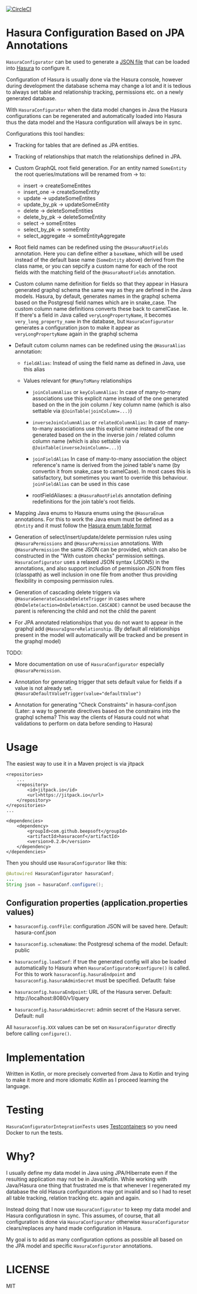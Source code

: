 [![CircleCI](https://circleci.com/gh/beepsoft/hasuraconf.svg?style=svg)](https://circleci.com/gh/beepsoft/hasuraconf)

# Hasura Configuration Based on JPA Annotations

`HasuraConfigurator` can be used to generate a [JSON file](https://docs.hasura.io/1.0/graphql/manual/api-reference/index.html) that can be loaded into [Hasura](https://hasura.io/) to configure it. 

Configuration of Hasura is usually done via the Hasura console, however during development the database schema may change a lot and it is tedious to always set table and relationship tracking, permissions etc. on a newly generated database. 

With `HasuraConfigurator` when the data model changes in Java the Hasura configurations can be regenerated and automatically loaded into Hasura thus the data model and the Hasura configuration will always be in sync. 

Configurations this tool handles:
* Tracking for tables that are defined as JPA entities.

* Tracking of relationships that match the relationships defined in JPA.

* Custom GraphQL root field generation. For an entity named `SomeEntity` the root queries/mutations will be renamed from → to:
    * insert → createSomeEntites
    * insert_one → createSomeEntity
    * update → updateSomeEntites
    * update_by_pk → updateSomeEntity
    * delete → deleteSomeEntities
    * delete_by_pk → deleteSomeEntity
    * select → someEntites
    * select_by_pk → someEntity
    * select_aggregate → someEntityAggregate

* Root field names can be redefined using the `@HasuraRootFields` annotation. Here you can define either a `baseName`, which will be used instead of the default base name (`SomeEntity` above) derived from the class name, or you can sepcify a custom name for each of the root fields with the matching field of the `@HasuraRootFields` annotation.

* Custom column name definition for fields so that they appear in Hasura generated graphql schema the same way as they are defined in the Java models. Hasura, by default, generates names in the graphql schema based on the Postgresql field names which are in snake_case. The custom column name definitions converts these back to camelCase. Ie. If there's a field in Java called `veryLongPropertyName`, it becomes `very_long_property_name` in the database, but `HasuraConfigurator` generates a configuration json to make it appear as `veryLongPropertyName` again in the graphql schema

* Default cutom column names can be redefined using the `@HasuraAlias` annotation:
    * `fieldAlias`: Instead of using the field name as defined in Java, use this alias

    * Values relevant for `@ManyToMany` relationships 
    
        * `joinColumnAlias` or `keyColumnAlias`: In case of many-to-many associations use this explicit name instead of the one generated based on the in the join column / key column name (which is also settable via `@JoinTable(joinColumn=...)`)

        * `inverseJoinColumnAlias` or `relatedColumnAlias`: In case of many-to-many associations use this explicit name instead of the one generated based on the in the inverse join / related column column name (which is also settable via `@JoinTable(inverseJoinColumn=...)`)
        
        * `joinFieldAlias` In case of many-to-many association the object reference's name is derived from the joined table's name (by convertin it from snake_case to camelCase). In most cases this is satisfactory, but sometimes you want to override this behaviour. `joinFieldAlias` can be used in this case

        * rootFieldAliases: a `@HasuraRootFields` annotation defining redefinitions for the join table's root fields.    

* Mapping Java enums to Hasura enums using the `@HasuraEnum` annotations. For this to work the Java enum must be defined as a `@Entity` and it must follow the [Hasura enum table format](https://docs.hasura.io/1.0/graphql/manual/schema/enums.html#creating-an-enum-compatible-table ) 

* Generation of select/insert/update/delete permission rules using `@HasuraPermissions` and `@HasuraPermission` annotations. With `@HasuraPermission` the same JSON can be provided, which can also be constructed in the "With custom checks" permission settings. `HasuraConfigurator` uses a relaxed JSON syntax (JSON5) in the annotations, and also support includion of permission JSON from files (classpath) as well inclusion in one file from another thus providing flexibility in composing permission rules.

* Generation of cascading delete triggers via `@HasuraGenerateCascadeDeleteTrigger` in cases where `@OnDelete(action=OnDeleteAction.CASCADE)` cannot be used because the parent is referencing the child and not the child the parent

* For JPA annotated relationships that you do not want to appear in the graphql add `@HasuraIgnoreRelationship`. (By default all relationships present in the model will automatically will be tracked and be present in the graphql model)


TODO:
* More documentation on use of `HasuraConfigurator` especially `@HasuraPermission`.


* Annotation for generating trigger that sets default value for fields if a value is not already set. `@HasuraDefaultValueTrigger(value="defaultValue")`

* Annotation for generating "Check Constraints" in hasura-conf.json (Later: a way to generate directives based on the constrains into the graphql schema? This way the clients of Hasura could not what validations to perform on data before sending to Hasura)

# Usage

The easiest way to use it in a Maven project is via jitpack

```
<repositories>
    ...
    <repository>
        <id>jitpack.io</id>
        <url>https://jitpack.io</url>
    </repository>
</repositories>
...

<dependencies>
    <dependency>
        <groupId>com.github.beepsoft</groupId>
        <artifactId>hasuraconf</artifactId>
        <version>0.2.0</version>
    </dependency>
</dependencies>
```

Then you should use `HasuraConfigurator` like this:

```java
@Autowired HasuraConfigurator hasuraConf;
...
String json = hasuraConf.configure();
```

## Configuration properties (application.properties values)

* `hasuraconfig.confFile`: configuration JSON will be saved here. Default: hasura-conf.json

*  `hasuraconfig.schemaName`: the Postgresql schema of the model. Default: public

* `hasuraconfig.loadConf`: if true the generated config will also be loaded automatically to Hasura when `HasuraConfigurator#configure()` is called. For this to work `hasuraconfig.hasuraEndpoint` and `hasuraconfig.hasuraAdminSecret` must be specified. Defautlt: false

* `hasuraconfig.hasuraEndpoint`: URL of the Hasura server. Default: http://localhost:8080/v1/query

* `hasuraconfig.hasuraAdminSecret`: admin secret of the Hasura server. Default: null

All `hasuraconfig.XXX` values can be set on `HasuraConfigurator` directly before calling `configure()`.

# Implementation

Written in Kotlin, or more precisely converted from Java to Kotlin and trying to make it more and more idiomatic Kotlin as I proceed learning the language.

# Testing

`HasuraConfiguratorIntegrationTests` uses [Testcontainers](https://www.testcontainers.org/) so you need Docker to run the tests.

# Why?
I usually define my data model in Java using JPA/Hibernate even if the resulting application may not be in Java/Kotlin. While working with Java/Hasura one thing that frustrated me is that whenever I regenerated my database the old Hasura configurations may got invalid and so I had to reset all table tracking, relation tracking etc. again and again.

Instead doing that I now use `HasuraConfigurator`  to keep my data model and Hasura configuratiosn in sync. This assumes, of course, that all configuration is done via `HasuraConfigurator` otherwise `HasuraConfigurator` clears/replaces any hand made configuration in Hasura. 

My goal is to add as many configuration options as possible all based on the JPA model and specific `HasuraConfigurator` annotations.

# LICENSE

MIT

